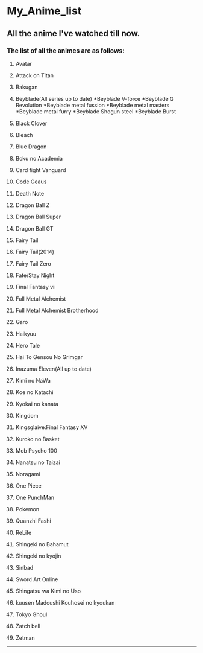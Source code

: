 # My_Anime_list

## All the anime I've watched till now.

### The list of all the animes are as follows:

1.	Avatar

2.	Attack on Titan

3.	Bakugan

4.	Beyblade(All series up to date)
    *Beyblade V-force
    *Beyblade G Revolution
    *Beyblade metal fussion
    *Beyblade metal masters
    *Beyblade metal furry
    *Beyblade Shogun steel
    *Beyblade Burst

5.	Black Clover

6.	Bleach

7.	Blue Dragon

8.	Boku no Academia

9.	Card fight Vanguard

10.	Code Geaus

11.	Death Note

12.	Dragon Ball Z

13.	Dragon Ball Super

14.	Dragon Ball GT

15.	Fairy Tail

16.	Fairy Tail(2014)

17.	Fairy Tail Zero

18.	Fate/Stay Night

19.	Final Fantasy vii

20.	Full Metal Alchemist

21.	Full Metal Alchemist Brotherhood

22.	Garo

23.	Haikyuu

24.	Hero Tale

25.	Hai To Gensou No Grimgar

26.	Inazuma Eleven(All up to date)

27.	Kimi no NaWa

28.	Koe no Katachi

29.	Kyokai no kanata

30. Kingdom

31. Kingsglaive:Final Fantasy XV

32. Kuroko no Basket

33. Mob Psycho 100

34. Nanatsu no Taizai

35. Noragami

36. One Piece

37. One PunchMan

38. Pokemon

39. Quanzhi Fashi

40. ReLife

41. Shingeki no Bahamut

42. Shingeki no kyojin

43. Sinbad

44. Sword Art Online

45. Shingatsu wa Kimi no Uso

46. kuusen Madoushi Kouhosei no kyoukan

47. Tokyo Ghoul

48. Zatch bell

49. Zetman

***
